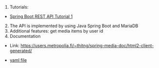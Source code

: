 
1. Tutorials: 

- [Spring Boot REST API Tutorial 1](https://www.youtube.com/watch?v=31KTdfRH6nY)

2. The API is implemented by using Java Spring Boot and MariaDB
3. Additional features: get media items by user id
4. Documentation

- Link: https://users.metropolia.fi/~thitng/spring-media-doc/html2-client-generated/

- [yaml file](https://github.com/emintt/spring-boot-media/blob/main/src/main/resources/data/api-docs.yaml)

